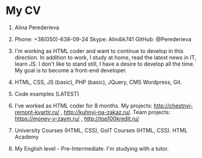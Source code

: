 # My CV

1. Alina Perederieva
2. Phone: +38(050)-638-09-24 
   Skype: Alin4ik741
   GitHub: @Perederieva
3. I'm working as HTML coder and want to continue to develop in this direction. In addition to work, I study at home, read the latest news in IT, learn JS. I don't like to stand still, I have a desire to develop all the time. My goal is to become a front-end developer.
4. HTML, CSS, JS (basic), PHP (basic), JQuery, CMS Wordpress, Git.
5. Code examples (LATEST)
6. I've worked as HTML coder for 8 months. My projects: http://chestnyj-remont-kvartir.ru/ , http://kuhnyi-na-zakaz.ru/. 
Team projects: https://money-v-zaym.ru/ , http://top100kredit.ru/

7. University Courses (HTML, CSS), GoIT Courses (HTML, CSS). HTML Academy
8. My English level - Pre-Intermediate. I'm studying with a tutor.
